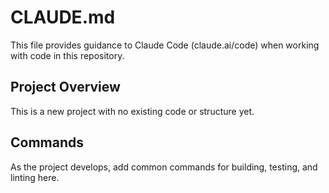 # CLAUDE.md

This file provides guidance to Claude Code (claude.ai/code) when working with code in this repository.

## Project Overview

This is a new project with no existing code or structure yet.

## Commands

As the project develops, add common commands for building, testing, and linting here.